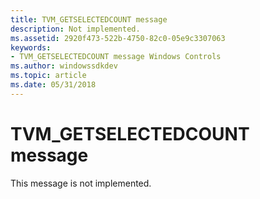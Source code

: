 ```yaml
---
title: TVM_GETSELECTEDCOUNT message
description: Not implemented.
ms.assetid: 2920f473-522b-4750-82c0-05e9c3307063
keywords:
- TVM_GETSELECTEDCOUNT message Windows Controls
ms.author: windowssdkdev
ms.topic: article
ms.date: 05/31/2018
---
```


# TVM\_GETSELECTEDCOUNT message

This message is not implemented.

 

 




